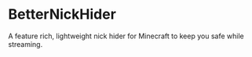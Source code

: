 # BetterNickHider
A feature rich, lightweight nick hider for Minecraft to keep you safe while streaming.
